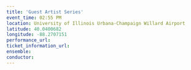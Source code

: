 ```yaml
---
title: 'Guest Artist Series'
event_time: 02:55 PM
location: University of Illinois Urbana-Champaign Willard Airport
latitude: 40.0400682
longitude: -88.2707151
performance_url: 
ticket_information_url: 
ensemble: 
conductor: 
---
```

